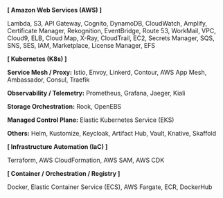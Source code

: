 **[ Amazon Web Services (AWS) ]**

Lambda, S3, API Gateway, Cognito, DynamoDB, CloudWatch, Amplify, Certificate Manager, Rekognition, EventBridge, Route 53, WorkMail, VPC, Cloud9, ELB, Cloud Map, X-Ray, CloudTrail, EC2, Secrets Manager, SQS, SNS, SES, IAM, Marketplace, License Manager, EFS

**[ Kubernetes (K8s) ]**

**Service Mesh / Proxy:** Istio, Envoy, Linkerd, Contour, AWS App Mesh, Ambassador, Consul, Traefik

**Observability / Telemetry:** Prometheus, Grafana, Jaeger, Kiali

**Storage Orchestration:**  Rook, OpenEBS

**Managed Control Plane:** Elastic Kubernetes Service (EKS)

**Others:** Helm, Kustomize, Keycloak, Artifact Hub, Vault, Knative, Skaffold

**[ Infrastructure Automation (IaC) ]**

Terraform, AWS CloudFormation, AWS SAM, AWS CDK

**[ Container / Orchestration / Registry ]**

Docker, Elastic Container Service (ECS), AWS Fargate, ECR, DockerHub
